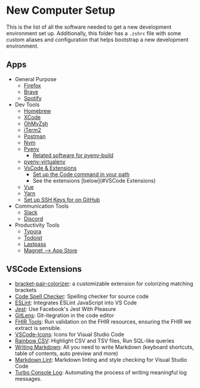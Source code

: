 # New Computer Setup 

This is the list of all the software needed to get a new development environment set up. Additionally, this folder has a `.zshrc` file with some custom aliases and configuration that helps bootstrap a new development environment. 


## Apps 

- General Purpose
  - [Firefox](https://www.mozilla.org/en-US/firefox/new/) 
  - [Brave](https://brave.com/) 
  - [Spotify](https://www.spotify.com/us/download/other/)
- Dev Tools
  - [Homebrew](https://brew.sh/)
  - [XCode](https://developer.apple.com/xcode/) 
  - [OhMyZsh](https://ohmyz.sh/)
  - [iTerm2](https://iterm2.com/)
  - [Postman](https://www.postman.com/downloads/?utm_source=postman-home) 
  - [Nvm](https://github.com/nvm-sh/nvm)  
  - [Pyenv](https://github.com/pyenv/pyenv#installation) 
    - [Related software for pyenv-build](https://github.com/pyenv/pyenv/wiki#suggested-build-environment)
  - [pyenv-virtualenv](https://github.com/pyenv/pyenv-virtualenv) 
  - [VsCode & Extensions](https://code.visualstudio.com/) 
    - [Set up the Code command in your path](https://code.visualstudio.com/docs/setup/mac)
    - See the extensions [below](#VSCode Extensions)
  - [Vue](https://cli.vuejs.org/guide/installation.html)
  - [Yarn](https://yarnpkg.com/) 
  - [Set up SSH Keys for on GitHub](https://docs.github.com/en/github/authenticating-to-github/adding-a-new-ssh-key-to-your-github-account)
- Communication Tools
  - [Slack](https://slack.com/) 
  - [Discord](https://discord.com/)
- Productivity Tools
  - [Typora](https://typora.io/)
  - [Todoist](https://todoist.com/) 
  - [Lastpass](https://www.lastpass.com/)
  - [Magnet –> App Store](https://magnet.crowdcafe.com/) 


## VSCode Extensions

- [bracket-pair-colorizer](https://marketplace.visualstudio.com/items?itemName=CoenraadS.bracket-pair-colorizer): a customizable extension for colorizing matching brackets
- [Code Spell Checker](https://marketplace.visualstudio.com/items?itemName=streetsidesoftware.code-spell-checker): Spelling checker for source code
- [ESLint](https://marketplace.visualstudio.com/items?itemName=dbaeumer.vscode-eslint): Integrates ESLint JavaScript into VS Code
- [Jest](https://marketplace.visualstudio.com/items?itemName=Orta.vscode-jest): Use Facebook's Jest With Pleasure
- [GitLens](https://marketplace.visualstudio.com/items?itemName=eamodio.gitlens): Git-itegration in the code editor
- [FHIR Tools](https://marketplace.visualstudio.com/items?itemName=Yannick-Lagger.vscode-fhir-tools): Run validation on the FHIR resources, ensuring the FHIR we extract is sensible.
- [VSCode-Icons](https://marketplace.visualstudio.com/items?itemName=vscode-icons-team.vscode-icons): Icons for Visual Studio Code
- [Rainbow CSV](https://marketplace.visualstudio.com/items?itemName=mechatroner.rainbow-csv): Highlight CSV and TSV files, Run SQL-like queries
- [Writing Markdown](https://marketplace.visualstudio.com/items?itemName=yzhang.markdown-all-in-one): All you need to write Markdown (keyboard shortcuts, table of contents, auto preview and more)
- [Markdown Lint](https://marketplace.visualstudio.com/items?itemName=DavidAnson.vscode-markdownlint): Markdown linting and style checking for Visual Studio Code
- [Turbo Console Log](https://marketplace.visualstudio.com/items?itemName=ChakrounAnas.turbo-console-log): Automating the process of writing meaningful log messages.
